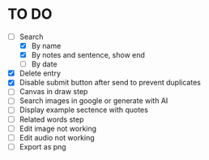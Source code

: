 # TO DO

- [ ] Search
  - [x] By name
  - [x] By notes and sentence, show end
  - [ ] By date
- [x] Delete entry
- [x] Disable submit button after send to prevent duplicates
- [ ] Canvas in draw step
- [ ] Search images in google or generate with AI
- [ ] Display example sectence with quotes
- [ ] Related words step
- [ ] Edit image not working
- [ ] Edit audio not working
- [ ] Export as png
